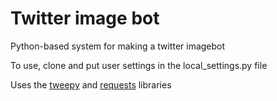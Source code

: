# Twitter image bot
Python-based system for making a twitter imagebot


To use, clone and put user settings in the local_settings.py file

Uses the <a href="www.tweepy.org">tweepy</a> and <a href="docs.python-requests.org">requests</a> libraries
